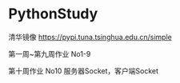 # PythonStudy

清华镜像 https://pypi.tuna.tsinghua.edu.cn/simple

第一周~第九周作业 No1-9

第十周作业 No10 服务器Socket，客户端Socket
